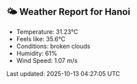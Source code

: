 <!-- WEATHER-START -->
## 🌤 Weather Report for Hanoi

- Temperature: 31.23°C
- Feels like: 35.6°C
- Conditions: broken clouds
- Humidity: 61%
- Wind Speed: 1.07 m/s

Last updated: 2025-10-13 04:27:05 UTC
<!-- WEATHER-END -->

